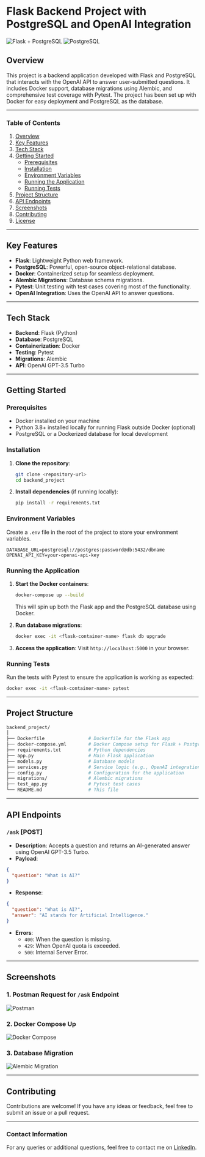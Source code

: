 
# Flask Backend Project with PostgreSQL and OpenAI Integration

![Flask + PostgreSQL](https://upload.wikimedia.org/wikipedia/commons/3/3c/Flask_logo.svg)
![PostgreSQL](https://upload.wikimedia.org/wikipedia/commons/2/29/Postgresql_elephant.svg)

## Overview

This project is a backend application developed with Flask and PostgreSQL that interacts with the OpenAI API to answer user-submitted questions. It includes Docker support, database migrations using Alembic, and comprehensive test coverage with Pytest. The project has been set up with Docker for easy deployment and PostgreSQL as the database.

---

### Table of Contents
1. [Overview](#overview)
2. [Key Features](#key-features)
3. [Tech Stack](#tech-stack)
4. [Getting Started](#getting-started)
   - [Prerequisites](#prerequisites)
   - [Installation](#installation)
   - [Environment Variables](#environment-variables)
   - [Running the Application](#running-the-application)
   - [Running Tests](#running-tests)
5. [Project Structure](#project-structure)
6. [API Endpoints](#api-endpoints)
7. [Screenshots](#screenshots)
8. [Contributing](#contributing)
9. [License](#license)

---

## Key Features

- **Flask**: Lightweight Python web framework.
- **PostgreSQL**: Powerful, open-source object-relational database.
- **Docker**: Containerized setup for seamless deployment.
- **Alembic Migrations**: Database schema migrations.
- **Pytest**: Unit testing with test cases covering most of the functionality.
- **OpenAI Integration**: Uses the OpenAI API to answer questions.

---

## Tech Stack

- **Backend**: Flask (Python)
- **Database**: PostgreSQL
- **Containerization**: Docker
- **Testing**: Pytest
- **Migrations**: Alembic
- **API**: OpenAI GPT-3.5 Turbo

---

## Getting Started

### Prerequisites

- Docker installed on your machine
- Python 3.8+ installed locally for running Flask outside Docker (optional)
- PostgreSQL or a Dockerized database for local development

### Installation

1. **Clone the repository**:

   ```bash
   git clone <repository-url>
   cd backend_project
   ```

2. **Install dependencies** (if running locally):

   ```bash
   pip install -r requirements.txt
   ```

### Environment Variables

Create a `.env` file in the root of the project to store your environment variables.

```env
DATABASE_URL=postgresql://postgres:password@db:5432/dbname
OPENAI_API_KEY=your-openai-api-key
```

### Running the Application

1. **Start the Docker containers**:

   ```bash
   docker-compose up --build
   ```

   This will spin up both the Flask app and the PostgreSQL database using Docker.

2. **Run database migrations**:

   ```bash
   docker exec -it <flask-container-name> flask db upgrade
   ```

3. **Access the application**: Visit `http://localhost:5000` in your browser.

### Running Tests

Run the tests with Pytest to ensure the application is working as expected:

```bash
docker exec -it <flask-container-name> pytest
```

---

## Project Structure

```bash
backend_project/
│
├── Dockerfile                # Dockerfile for the Flask app
├── docker-compose.yml        # Docker Compose setup for Flask + PostgreSQL
├── requirements.txt          # Python dependencies
├── app.py                    # Main Flask application
├── models.py                 # Database models
├── services.py               # Service logic (e.g., OpenAI integration)
├── config.py                 # Configuration for the application
├── migrations/               # Alembic migrations
├── test_app.py               # Pytest test cases
└── README.md                 # This file
```

---

## API Endpoints

### `/ask` [POST]

- **Description**: Accepts a question and returns an AI-generated answer using OpenAI GPT-3.5 Turbo.
- **Payload**:

```json
{
  "question": "What is AI?"
}
```

- **Response**:

```json
{
  "question": "What is AI?",
  "answer": "AI stands for Artificial Intelligence."
}
```

- **Errors**:
  - `400`: When the question is missing.
  - `429`: When OpenAI quota is exceeded.
  - `500`: Internal Server Error.

---

## Screenshots

### 1. **Postman Request for `/ask` Endpoint**

![Postman](https://user-images.githubusercontent.com/placeholder/postman_screenshot.png)

### 2. **Docker Compose Up**

![Docker Compose](https://user-images.githubusercontent.com/placeholder/docker_compose.png)

### 3. **Database Migration**

![Alembic Migration](https://user-images.githubusercontent.com/placeholder/alembic_migration.png)

---

## Contributing

Contributions are welcome! If you have any ideas or feedback, feel free to submit an issue or a pull request.

---



### Contact Information

For any queries or additional questions, feel free to contact me on [LinkedIn](https://www.linkedin.com/in/yazan-dahood-031145309/).
